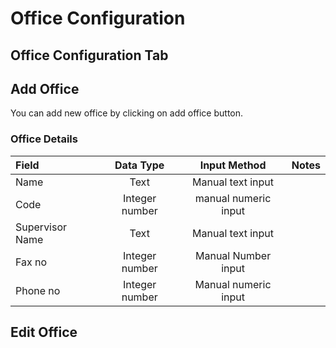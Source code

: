 # Office Configuration

## Office Configuration Tab

## Add Office

You can add new office by clicking on add office button.

### Office Details

| Field | Data Type | Input Method | Notes |
| :--- | :---: | :---: | :--- |
| Name | Text | Manual text input |  |
| Code | Integer number | manual numeric input |  |
| Supervisor Name | Text | Manual text input |  |
| Fax no | Integer number | Manual Number input |  |
| Phone no | Integer number | Manual numeric input |  |

## Edit Office



